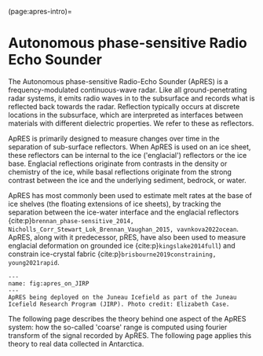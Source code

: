 (page:apres-intro)=
# Autonomous phase-sensitive Radio Echo Sounder

The Autonomous phase-sensitive Radio-Echo Sounder (ApRES) is a frequency-modulated continuous-wave radar. Like all ground-penetrating radar systems, it emits radio waves in to the subsurface and records what is reflected back towards the radar. Reflection typically occurs at discrete locations in the subsurface, which are interpreted as interfaces between materials with different dielectric properties. We refer to these as reflectors.

ApRES is primarily designed to measure changes over time in the separation of sub-surface reflectors. When ApRES is used on an ice sheet, these reflectors can be internal to the ice ('englacial') reflectors or the ice base. Englacial reflections originate from contrasts in the density or chemistry of the ice, while basal reflections originate from the strong contrast between the ice and the underlying sediment, bedrock, or water. 

ApRES has most commonly been used to estimate melt rates at the base of ice shelves (the floating extensions of ice sheets), by tracking the separation between the ice-water interface and the englacial reflectors {cite:p}`brennan_phase-sensitive_2014, Nicholls_Corr_Stewart_Lok_Brennan_Vaughan_2015, vavnkova2022ocean`. ApRES, along with it predecessor, pRES, have also been used to measure englacial deformation on grounded ice {cite:p}`kingslake2014full`) and constrain ice-crystal fabric {cite:p}`brisbourne2019constraining, young2021rapid`.

```{figure} figures/apres_at_JIRP.png
---
name: fig:apres_on_JIRP
---
ApRES being deployed on the Juneau Icefield as part of the Juneau Icefield Research Program (JIRP). Photo credit: Elizabeth Case. 
```



The following page describes the theory behind one aspect of the ApRES system: how the so-called 'coarse' range is computed using fourier transform of  the signal recorded by ApRES. The following page applies this theory to real data collected in Antarctica. 